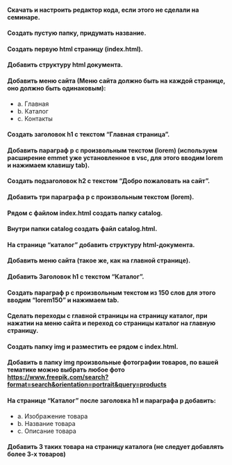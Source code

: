 #### Скачать и настроить редактор кода, если этого не сделали на семинаре.
#### Создать пустую папку, придумать название.
#### Создать первую html страницу (index.html).
#### Добавить структуру html документа.
#### Добавить меню сайта (Меню сайта должно быть на каждой странице, оно должно быть одинаковым):
* a. Главная  
* b. Каталог
* c. Контакты

#### Создать заголовок h1 с текстом “Главная страница”.
#### Добавить параграф p с произвольным текстом (lorem) (используем расширение emmet уже установленное в vsc, для этого вводим lorem и нажимаем клавишу tab).
#### Создать подзаголовок h2 с текстом “Добро пожаловать на сайт”.
#### Добавить три параграфа p с произвольным текстом (lorem).
#### Рядом с файлом index.html создать папку catalog.
#### Внутри папки catalog создать файл catalog.html.
#### На странице “каталог” добавить структуру html-документа.
#### Добавить меню сайта (такое же, как на главной странице).
#### Добавить Заголовок h1 с текстом “Каталог”.
#### Создать параграф p с произвольным текстом из 150 слов для этого вводим “lorem150” и нажимаем tab.
#### Сделать переходы с главной страницы на страницу каталог, при нажатии на меню сайта и переход со страницы каталог на главную страницу.
#### Создать папку img и разместить ее рядом с index.html.
#### Добавить в папку img произвольные фотографии товаров, по вашей тематике можно выбрать любое фото https://www.freepik.com/search?format=search&orientation=portrait&query=products
#### На странице “Каталог” после заголовка h1 и параграфа p добавить: 
* a. Изображение товара 
* b. Название товара 
* c. Описание товара
#### Добавить 3 таких товара на страницу каталога (не следует добавлять более 3-х товаров)